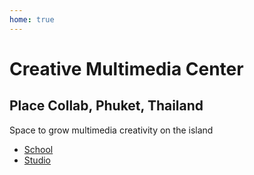```yaml
---
home: true
---
```


# Creative Multimedia Center

## Place Collab, Phuket, Thailand

Space to grow multimedia creativity on the island

- [School](./school/index.md)
- [Studio](./studio/index.md)
